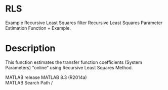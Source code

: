 # RLS
 Example Recursive Least Squares filter
 Recursive Least Squares Parameter Estimation Function + Example.
 
# Description 
This function estimates the transfer function coefficients (System Parameters) "online" using Recursive Least Squares Method.
 
MATLAB release MATLAB 8.3 (R2014a)  
MATLAB Search Path /
 
